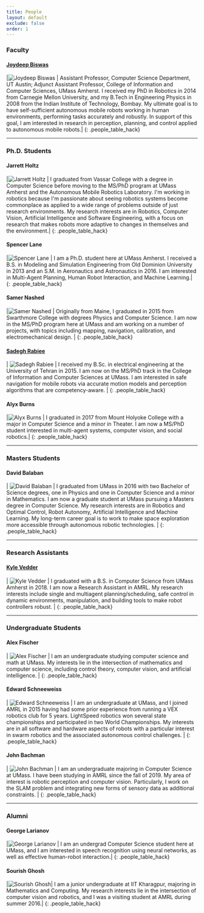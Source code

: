 ```yaml
---
title: People
layout: default
exclude: false
order: 1
---
```


### Faculty

#### [Joydeep Biswas](https://www.joydeepb.com/)

|![Joydeep Biswas](assets/images/people/joydeepb.jpg) | Assistant Professor, Computer Science Department, UT Austin; Adjunct Assistant Professor, College of Information and Computer Sciences, UMass Amherst. I received my PhD in Robotics in 2014 from Carnegie Mellon University, and my B.Tech in Engineering Physics in 2008 from the Indian Institute of Technology, Bombay. My ultimate goal is to have self-sufficient autonomous mobile robots working in human environments, performing tasks accurately and robustly. In support of this goal, I am interested in research in perception, planning, and control applied to autonomous mobile robots.|
{: .people_table_hack}

---

### Ph.D. Students

#### Jarrett Holtz

|![Jarrett Holtz](assets/images/people/jarrett_holtz.jpg) | I graduated from Vassar College with a degree in Computer Science before moving to the MS/PhD program at UMass Amherst and the Autonomous Mobile Robotics Laboratory. I'm working in robotics because I'm passionate about seeing robotics systems become commonplace as applied to a wide range of problems outside of just research environments. My research interests are in Robotics, Computer Vision, Artificial Intelligence and Software Engineering, with a focus on research that makes robots more adaptive to changes in themselves and the environment.|
{: .people_table_hack}

#### Spencer Lane

|![Spencer Lane](assets/images/people/spencer_lane.jpg) | I am a Ph.D. student here at UMass Amherst. I received a B.S. in Modeling and Simulation Engineering from Old Dominion University in 2013 and an S.M. in Aeronautics and Astronautics in 2016. I am interested in Multi-Agent Planning, Human Robot Interaction, and Machine Learning.|
{: .people_table_hack}

#### Samer Nashed

|![Samer Nashed](assets/images/people/samer_nashed.jpg) | Originally from Maine, I graduated in 2015 from Swarthmore College with degrees Physics and Computer Science. I am now in the MS/PhD program here at UMass and am working on a number of projects, with topics including mapping, navigation, calibration, and electromechanical design. |
{: .people_table_hack}

#### [Sadegh Rabiee](http://people.cs.umass.edu/srabiee)

| ![Sadegh Rabiee](assets/images/people/sadegh_rabiee.jpg) | I received my B.Sc. in electrical engineering at the University of Tehran in 2015. I am now on the MS/PhD track in the College of Information and Computer Sciences at UMass. I am interested in safe navigation for mobile robots via accurate motion models and perception algorithms that are competency-aware. |
{: .people_table_hack}

#### Alyx Burns

|![Alyx Burns](assets/images/people/alyx_burns.jpg) | I graduated in 2017 from Mount Holyoke College with a major in Computer Science and a minor in Theater. I am now a MS/PhD student interested in multi-agent systems, computer vision, and social robotics.|
{: .people_table_hack}

---
### Masters Students

#### David Balaban

| ![David Balaban](assets/images/people/david_balaban.jpg) | I graduated from UMass in 2016 with two Bachelor of Science degrees, one in Physics and one in Computer Science and a minor in Mathematics. I am now a graduate student at UMass pursuing a Masters degree in Computer Science. My research interests are in Robotics and Optimal Control, Robot Autonomy, Artificial Intelligence and Machine Learning. My long-term career goal is to work to make space exploration more accessible through autonomous robotic technologies. |
{: .people_table_hack}

---

### Research Assistants

#### [Kyle Vedder](http://vedder.io)

| ![Kyle Vedder](assets/images/people/kyle_vedder.jpg) | I graduated with a B.S. in Computer Science from UMass Amherst in 2018. I am now a Research Assistant in AMRL. My research interests include single and multiagent planning/scheduling, safe control in dynamic environments, manipulation, and building tools to make robot controllers robust. |
{: .people_table_hack}

---

### Undergraduate Students

#### Alex Fischer

| ![Alex Fischer](assets/images/people/alex_fischer.jpg) |  I am an undergraduate studying computer science and math at UMass. My interests lie in the intersection of mathematics and computer science, including control theory, computer vision, and artificial intelligence. |
{: .people_table_hack}

#### Edward Schneeweiss

| ![Edward Schneeweiss](assets/images/people/eddy_schneeweiss.jpg) | I am an undergraduate at UMass, and I joined AMRL in 2015 having had some prior experience from running a VEX robotics club for 5 years. LightSpeed robotics won several state championships and participated in two World Championships. My interests are in all software and hardware aspects of robots with a particular interest in swarm robotics and the associated autonomous control challenges. |
{: .people_table_hack}

#### John Bachman

| ![John Bachman](assets/images/people/john_bachman.jpg) | I am an undergraduate majoring in Computer Science at UMass. I have been studying in AMRL since the fall of 2019. My area of interest is robotic perception and computer vision. Particularly, I work on the SLAM problem and integrating new forms of sensory data as additional constraints. |
{: .people_table_hack}

---

### Alumni 
#### George Larianov

|![George Larianov](assets/images/people/george_larionov.jpg) | I am an undergrad Computer Science student here at UMass, and I am interested in speech recognition using neural networks, as well as effective human-robot interaction.|
{: .people_table_hack}

#### Sourish Ghosh

|![Sourish Ghosh](assets/images/people/sourish_ghosh.jpg)| I am a junior undergraduate at IIT Kharagpur, majoring in Mathematics and Computing. My research interests lie in the intersection of computer vision and robotics, and I was a visiting student at AMRL during summer 2016.|
{: .people_table_hack}
